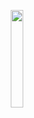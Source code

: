 
<p align="center">
  <img src="https://media.giphy.com/media/du3J3cXyzhj75IOgvA/giphy.gif" width="20%" />
</p>
